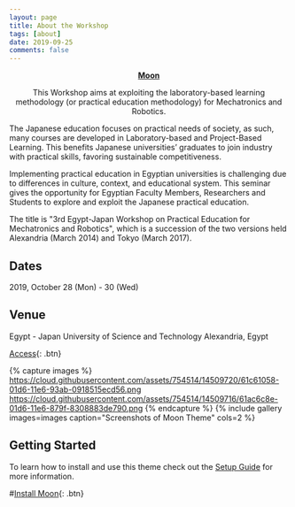```yaml
---
layout: page
title: About the Workshop
tags: [about]
date: 2019-09-25
comments: false
---
```

    
<center><a href="http://taylantatli.github.io/Moon"> <b>Moon</b>  </a> 
    
This Workshop aims at exploiting the laboratory-based learning methodology (or practical education methodology) for Mechatronics and Robotics. 
</center>

The Japanese education focuses on practical needs of society, as such, many courses are developed in Laboratory-based and Project-Based Learning. This benefits Japanese universities’ graduates to join industry with practical skills, favoring sustainable competitiveness. 


Implementing practical education in Egyptian universities is challenging due to differences in culture, context, and educational system. This seminar gives the opportunity for Egyptian Faculty Members, Researchers and Students to explore and exploit the Japanese practical education.


The title is "3rd Egypt-Japan Workshop on Practical Education for Mechatronics and Robotics", which is a succession of the two versions held Alexandria (March 2014) and Tokyo (March 2017).


## Dates
2019, October 28 (Mon) - 30 (Wed)

## Venue

Egypt - Japan University of Science and Technology
Alexandria, Egypt

[Access](https://github.com/TaylanTatli/Moon){: .btn}

{% capture images %}
    https://cloud.githubusercontent.com/assets/754514/14509720/61c61058-01d6-11e6-93ab-0918515ecd56.png
    https://cloud.githubusercontent.com/assets/754514/14509716/61ac6c8e-01d6-11e6-879f-8308883de790.png
{% endcapture %}
{% include gallery images=images caption="Screenshots of Moon Theme" cols=2 %}


## Getting Started

To learn how to install and use this theme check out the [Setup Guide](http://taylantatli.me/Moon/moon-theme/) for more information.
      
#[Install Moon](https://github.com/TaylanTatli/Moon){: .btn}
